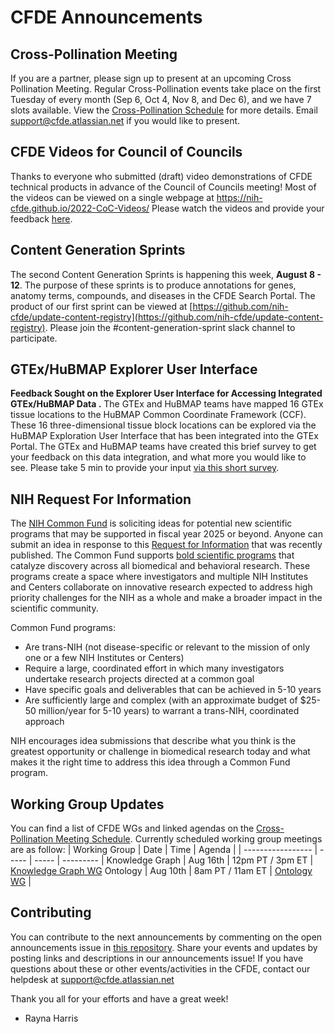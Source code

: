 # CFDE Announcements

## Cross-Pollination Meeting

If you are a partner, please sign up to present at an upcoming Cross Pollination Meeting. Regular Cross-Pollination events take place on the first Tuesday of every month (Sep 6, Oct 4, Nov 8, and Dec 6), and we have 7 slots available. View the [Cross-Pollination Schedule](https://docs.google.com/spreadsheets/d/1hQAeOLkivUZZnwZ_KxfGw3neezMaWbrPk9nnFiKfQGA/edit?usp=sharing) for more details.  Email [support@cfde.atlassian.net](mailto:support@cfde.atlassian.net) if you would like to present.  

## CFDE Videos for Council of Councils

Thanks to everyone who submitted (draft) video demonstrations of CFDE technical products in advance of the Council of Councils meeting! Most of the videos can be viewed on a single webpage at https://nih-cfde.github.io/2022-CoC-Videos/ Please watch the videos and provide your feedback [here](https://docs.google.com/document/d/1Azttan73vUiia8rv8M0tkyE_SAGD4kdfoqhQN5HOB9Y/edit#).

## Content Generation Sprints

The second Content Generation Sprints is happening this week, **August 8 - 12**. The purpose of these sprints is to produce annotations for genes, anatomy terms, compounds, and diseases in the CFDE Search Portal. The product of our first sprint can be viewed at [https://github.com/nih-cfde/update-content-registry](https://github.com/nih-cfde/update-content-registry). Please join the #content-generation-sprint slack channel to participate. 

## GTEx/HuBMAP Explorer User Interface

**Feedback Sought on the Explorer User Interface for Accessing Integrated GTEx/HuBMAP Data .** The GTEx and HuBMAP teams have mapped 16 GTEx tissue locations to the HuBMAP Common Coordinate Framework (CCF). These 16 three-dimensional tissue block locations can be explored via the HuBMAP Exploration User Interface that has been integrated into the GTEx Portal. The GTEx and HuBMAP teams have created this brief survey to get your feedback on this data integration, and what more you would like to see. Please take 5 min to provide your input [via this short survey](https://gcc02.safelinks.protection.outlook.com/?url=https%3A%2F%2Fdocs.google.com%2Fforms%2Fd%2Fe%2F1FAIpQLScHpo2PLacAC2CmGdQ9XUEDNnfd6o9WyqUEv9SjMr80TyyqiQ%2Fviewform&data=05%7C01%7Cchristy.kano%40nih.gov%7C59dd80cb3521498d173b08da6a8437c2%7C14b77578977342d58507251ca2dc2b06%7C0%7C0%7C637939413350851735%7CUnknown%7CTWFpbGZsb3d8eyJWIjoiMC4wLjAwMDAiLCJQIjoiV2luMzIiLCJBTiI6Ik1haWwiLCJXVCI6Mn0%3D%7C3000%7C%7C%7C&sdata=p9CGx7yq1qwj2jA34NHBf%2B5pYjvtX%2F0G%2F79WZWmSfjQ%3D&reserved=0).

## NIH Request For Information
The [NIH Common Fund](https://commonfund.nih.gov/) is soliciting ideas for potential new scientific programs that may be supported in fiscal year 2025 or beyond. Anyone can submit an idea in response to this  [Request for Information](https://gcc02.safelinks.protection.outlook.com/?url=http%3A%2F%2Fgo.usa.gov%2FxSkzc&data=05%7C01%7Cwendy.knosp%40nih.gov%7C7355c3b172e74aea00ea08da6bfed99a%7C14b77578977342d58507251ca2dc2b06%7C0%7C0%7C637941040969607767%7CUnknown%7CTWFpbGZsb3d8eyJWIjoiMC4wLjAwMDAiLCJQIjoiV2luMzIiLCJBTiI6Ik1haWwiLCJXVCI6Mn0%3D%7C3000%7C%7C%7C&sdata=EPRQ3DJYeRiIdq%2FkP75mGVj0EgPZZDqBJ7NWrbO%2BWdE%3D&reserved=0)  that was recently published. The Common Fund supports [bold scientific programs](https://commonfund.nih.gov/programs) that catalyze discovery across all biomedical and behavioral research. These programs create a space where investigators and multiple NIH Institutes and Centers collaborate on innovative research expected to address high priority challenges for the NIH as a whole and make a broader impact in the scientific community. 

Common Fund programs:
-	Are trans-NIH (not disease-specific or relevant to the mission of only one or a few NIH Institutes or Centers)
-	Require a large, coordinated effort in which many investigators undertake research projects directed at a common goal
-	Have specific goals and deliverables that can be achieved in 5-10 years
-	Are sufficiently large and complex (with an approximate budget of $25-50 million/year for 5-10 years) to warrant a trans-NIH, coordinated approach

NIH encourages idea submissions that describe what you think is the greatest opportunity or challenge in biomedical research today and what makes it the right time to address this idea through a Common Fund program.

## Working Group Updates
You can find a list of CFDE WGs and linked agendas on the [Cross-Pollination Meeting Schedule](https://docs.google.com/spreadsheets/d/1hQAeOLkivUZZnwZ_KxfGw3neezMaWbrPk9nnFiKfQGA/edit?usp=sharing). Currently scheduled working group meetings are as follow: 
| Working Group | Date | Time | Agenda |
| ----------------- | ----- | ----- | --------- | 
Knowledge Graph | Aug 16th | 12pm PT / 3pm ET | [Knowledge Graph WG](https://docs.google.com/document/d/1WvpkLxWPW0XxZsam6jEJeEUQr2sQ0EWC/edit?usp=sharing&ouid=111367545760360703840&rtpof=true&sd=true)
Ontology | Aug 10th  | 8am PT / 11am ET | [Ontology WG](https://docs.google.com/document/d/1VoHHBeWfol6XNJa3kzOnOFuTaIrcLYbqKYQcOnj1oh4/edit?usp=sharing) |

## Contributing
You can contribute to the next announcements by commenting on the open announcements issue in [this repository](https://github.com/nih-cfde/announcements/issues). Share your events and updates by posting links and descriptions in our announcements issue! If you have questions about these or other events/activities in the CFDE, contact our helpdesk at support@cfde.atlassian.net

Thank you all for your efforts and have a great week!

- Rayna Harris
